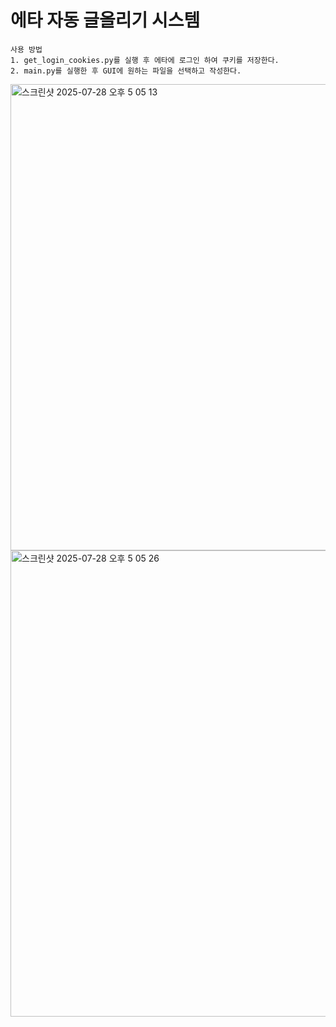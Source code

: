 # 에타 자동 글올리기 시스템
~~~
사용 방법
1. get_login_cookies.py를 실행 후 에타에 로그인 하여 쿠키를 저장한다.
2. main.py를 실행한 후 GUI에 원하는 파일을 선택하고 작성한다.
~~~
<img width="618" height="746" alt="스크린샷 2025-07-28 오후 5 05 13" src="https://github.com/user-attachments/assets/328aea7f-edb2-48de-9dc8-2c4efbb7e1f0" />
<img width="618" height="746" alt="스크린샷 2025-07-28 오후 5 05 26" src="https://github.com/user-attachments/assets/15989f2f-f8fd-4cb2-ae16-8c284702773b" />
